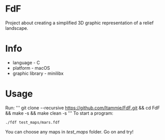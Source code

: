 # FdF
Project about creating a simplified 3D graphic representation of a relief landscape.

# Info
* language - C
* platform - macOS
* graphic library - minilibx

# Usage
Run:
'''
git clone --recursive https://github.com/ltammie/FdF.git && cd FdF && make -s && make clean -s
'''
To start a program:
```
./fdf test_maps/mars.fdf
```
You can choose any maps in *test_maps* folder. Go on and try!
